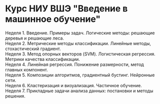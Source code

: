 # Курс НИУ ВШЭ "Введение в машинное обучение"

Неделя 1. Введение. Примеры задач. Логические методы: решающие деревья и решающие леса.\
Неделя 2. Метрические методы классификации. Линейные методы, стохастический градиент.\
Неделя 3. Метод опорных векторов (SVM). Логистическая регрессия. Метрики качества классификации.\
Неделя 4. Линейная регрессия. Понижение размерности, метод главных компонент.\
Неделя 5. Композиции алгоритмов, градиентный бустинг. Нейронные сети.\
Неделя 6. Кластеризация и визуализация. Частичное обучение.\
Неделя 7. Прикладные задачи анализа данных: постановки и методы решения.
